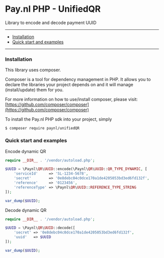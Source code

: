 # Pay.nl PHP - UnifiedQR

Library to encode and decode payment UUID

---

- [Installation](#installation)
- [Quick start and examples](#quick-start-and-examples)

---

### Installation

This library uses composer.

Composer is a tool for dependency management in PHP. It allows you to declare the libraries your project depends on and it will manage (install/update) them for you.

For more information on how to use/install composer, please visit: [https://github.com/composer/composer](https://github.com/composer/composer)

To install the Pay.nl PHP sdk into your project, simply

	$ composer require paynl/unifiedQR


### Quick start and examples

Encode dynamic QR 

```php
require __DIR__ . '/vendor/autoload.php';

$UUID = \Paynl\QR\UUID::encode(\Paynl\QR\UUID::QR_TYPE_DYNAMIC, [
    'serviceId'     => 'SL-1234-5678',
    'secret'        => '0e8debc04c0dce170a1de4205053bd3ed6fd132f',
    'reference'     => '0123456',
    'referenceType' => \Paynl\QR\UUID::REFERENCE_TYPE_STRING
]);

var_dump($UUID);
```

Decode dynamic QR

```php
require __DIR__ . '/vendor/autoload.php';

$UUID = \Paynl\QR\UUID::decode([
    'secret' => '0e8debc04c0dce170a1de4205053bd3ed6fd132f',
    'uuid'   => $UUID
]);

var_dump($UUID);
```
